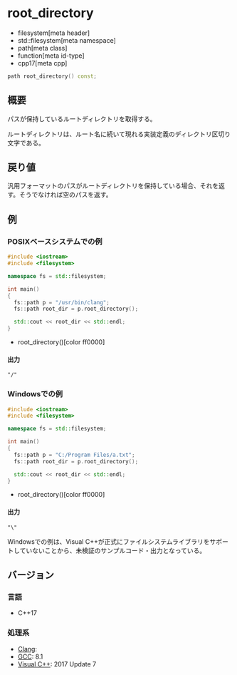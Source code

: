 # root_directory
* filesystem[meta header]
* std::filesystem[meta namespace]
* path[meta class]
* function[meta id-type]
* cpp17[meta cpp]

```cpp
path root_directory() const;
```

## 概要
パスが保持しているルートディレクトリを取得する。

ルートディレクトリは、ルート名に続いて現れる実装定義のディレクトリ区切り文字である。


## 戻り値
汎用フォーマットのパスがルートディレクトリを保持している場合、それを返す。そうでなければ空のパスを返す。


## 例
### POSIXベースシステムでの例
```cpp example
#include <iostream>
#include <filesystem>

namespace fs = std::filesystem;

int main()
{
  fs::path p = "/usr/bin/clang";
  fs::path root_dir = p.root_directory();

  std::cout << root_dir << std::endl;
}
```
* root_directory()[color ff0000]


#### 出力
```
"/"
```


### Windowsでの例
```cpp example
#include <iostream>
#include <filesystem>

namespace fs = std::filesystem;

int main()
{
  fs::path p = "C:/Program Files/a.txt";
  fs::path root_dir = p.root_directory();

  std::cout << root_dir << std::endl;
}
```
* root_directory()[color ff0000]

#### 出力
```
"\"
```

Windowsでの例は、Visual C++が正式にファイルシステムライブラリをサポートしていないことから、未検証のサンプルコード・出力となっている。


## バージョン
### 言語
- C++17

### 処理系
- [Clang](/implementation.md#clang):
- [GCC](/implementation.md#gcc): 8.1
- [Visual C++](/implementation.md#visual_cpp): 2017 Update 7
